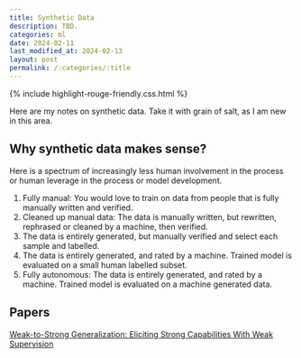 ```yaml
---
title: Synthetic Data
description: TBD.
categories: ml
date: 2024-02-11
last_modified_at: 2024-02-13
layout: post
permalink: /:categories/:title
---
```


[//]: # ({% include mermaidjs.html %})
{% include highlight-rouge-friendly.css.html %}

[//]: # ({% include image.html alt="Bellman Update and Synthetic Data in Q-Transformer" src="/images/bellman-update-q-transformer-thumb.png" %})



Here are my notes on synthetic data. Take it with grain of salt, as I am new in this area.


## Why synthetic data makes sense?
Here is a spectrum of increasingly less human involvement in the process or human leverage in the process or model development.

1. Fully manual: You would love to train on data from people that is fully manually written and verified.
2. Cleaned up manual data: The data is manually written, but rewritten, rephrased or cleaned by a machine, then verified.  
3. The data is entirely generated, but manually verified and select each sample and labelled.
4. The data is entirely generated, and rated by a machine. Trained model is evaluated on a small human labelled subset.
5. Fully autonomous: The data is entirely generated, and rated by a machine. Trained model is evaluated on a machine generated data.


## Papers
[Weak-to-Strong Generalization: Eliciting Strong Capabilities With Weak Supervision](https://arxiv.org/html/2312.09390v1)

